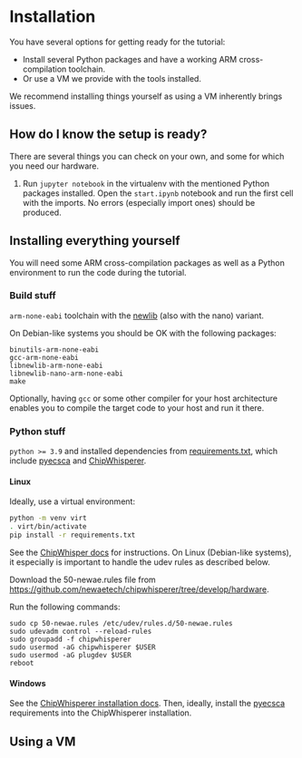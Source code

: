 # Installation

You have several options for getting ready for the tutorial:
 - Install several Python packages and have a working ARM
   cross-compilation toolchain.
 - Or use a VM we provide with the tools installed.

We recommend installing things yourself as using a VM inherently brings
issues.

## How do I know the setup is ready?

There are several things you can check on your own, and some for which you need our hardware.

1. Run `jupyter notebook` in the virtualenv with the mentioned Python packages installed. Open the
   `start.ipynb` notebook and run the first cell with the imports. No errors (especially import ones)
   should be produced.


## Installing everything yourself

You will need some ARM cross-compilation packages as well as a Python
environment to run the code during the tutorial.

### Build stuff

`arm-none-eabi` toolchain with the [newlib](https://sourceware.org/newlib/) (also with the nano) variant.

On Debian-like systems you should be OK with the following packages:

    binutils-arm-none-eabi
    gcc-arm-none-eabi
    libnewlib-arm-none-eabi
    libnewlib-nano-arm-none-eabi
    make

Optionally, having `gcc` or some other compiler for your host architecture enables you to compile the
target code to your host and run it there.

### Python stuff

`python >= 3.9` and installed dependencies from [requirements.txt](/requirements.txt), which
include [pyecsca](https://neuromancer.sk/pyecsca/) and [ChipWhisperer](https://github.com/newaetech/chipwhisperer).

#### Linux

Ideally, use a virtual environment:
```bash
python -m venv virt
. virt/bin/activate
pip install -r requirements.txt
```

See the [ChipWhisper docs](https://chipwhisperer.readthedocs.io/en/latest/linux-install.html) for instructions.
On Linux (Debian-like systems), it especially is important to handle the udev rules as described below.

Download the 50-newae.rules file from https://github.com/newaetech/chipwhisperer/tree/develop/hardware.

Run the following commands: 

    sudo cp 50-newae.rules /etc/udev/rules.d/50-newae.rules
    sudo udevadm control --reload-rules
    sudo groupadd -f chipwhisperer
    sudo usermod -aG chipwhisperer $USER
    sudo usermod -aG plugdev $USER
    reboot

#### Windows

See the [ChipWhisperer installation docs](https://chipwhisperer.readthedocs.io/en/latest/windows-install.html).
Then, ideally, install the [pyecsca](https://neuromancer.sk/pyecsca/) requirements into the ChipWhisperer installation.

## Using a VM

